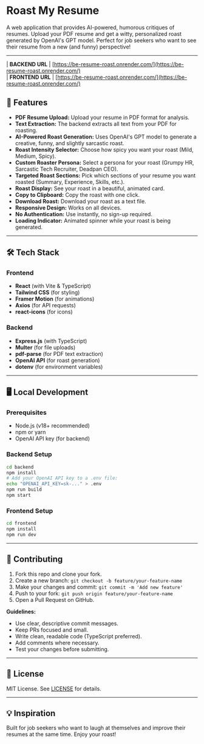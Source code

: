 # Roast My Resume

A web application that provides AI-powered, humorous critiques of resumes. Upload your PDF resume and get a witty, personalized roast generated by OpenAI's GPT model. Perfect for job seekers who want to see their resume from a new (and funny) perspective!

---

| **BACKEND URL** | [https://be-resume-roast.onrender.com/](https://be-resume-roast.onrender.com/)    
| **FRONTEND URL** | [https://be-resume-roast.onrender.com/](https://be-resume-roast.onrender.com/)  

## 🚀 Features

- **PDF Resume Upload:** Upload your resume in PDF format for analysis.
- **Text Extraction:** The backend extracts all text from your PDF for roasting.
- **AI-Powered Roast Generation:** Uses OpenAI's GPT model to generate a creative, funny, and slightly sarcastic roast.
- **Roast Intensity Selector:** Choose how spicy you want your roast (Mild, Medium, Spicy).
- **Custom Roaster Persona:** Select a persona for your roast (Grumpy HR, Sarcastic Tech Recruiter, Deadpan CEO).
- **Targeted Roast Sections:** Pick which sections of your resume you want roasted (Summary, Experience, Skills, etc.).
- **Roast Display:** See your roast in a beautiful, animated card.
- **Copy to Clipboard:** Copy the roast with one click.
- **Download Roast:** Download your roast as a text file.
- **Responsive Design:** Works on all devices.
- **No Authentication:** Use instantly, no sign-up required.
- **Loading Indicator:** Animated spinner while your roast is being generated.

---

## 🛠️ Tech Stack

### Frontend
- **React** (with Vite & TypeScript)
- **Tailwind CSS** (for styling)
- **Framer Motion** (for animations)
- **Axios** (for API requests)
- **react-icons** (for icons)

### Backend
- **Express.js** (with TypeScript)
- **Multer** (for file uploads)
- **pdf-parse** (for PDF text extraction)
- **OpenAI API** (for roast generation)
- **dotenv** (for environment variables)

---

## 🖥️ Local Development

### Prerequisites
- Node.js (v18+ recommended)
- npm or yarn
- OpenAI API key (for backend)

### Backend Setup
```bash
cd backend
npm install
# Add your OpenAI API key to a .env file:
echo "OPENAI_API_KEY=sk-..." > .env
npm run build
npm start
```

### Frontend Setup
```bash
cd frontend
npm install
npm run dev
```

---

## 🤝 Contributing

1. Fork this repo and clone your fork.
2. Create a new branch: `git checkout -b feature/your-feature-name`
3. Make your changes and commit: `git commit -m 'Add new feature'`
4. Push to your fork: `git push origin feature/your-feature-name`
5. Open a Pull Request on GitHub.

**Guidelines:**
- Use clear, descriptive commit messages.
- Keep PRs focused and small.
- Write clean, readable code (TypeScript preferred).
- Add comments where necessary.
- Test your changes before submitting.

---

## 📄 License

MIT License. See [LICENSE](LICENSE) for details.

---

## 💡 Inspiration

Built for job seekers who want to laugh at themselves and improve their resumes at the same time. Enjoy your roast!

